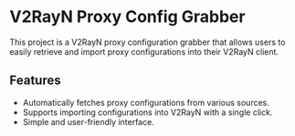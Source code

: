 # V2RayN Proxy Config Grabber

This project is a V2RayN proxy configuration grabber that allows users to easily retrieve and import proxy configurations into their V2RayN client.

## Features

- Automatically fetches proxy configurations from various sources.
- Supports importing configurations into V2RayN with a single click.
- Simple and user-friendly interface.
